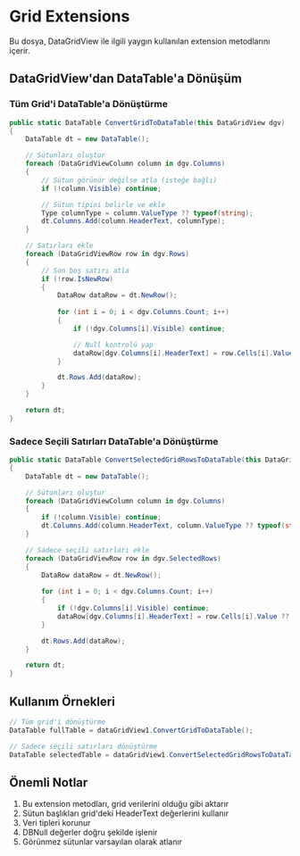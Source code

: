 # Grid Extensions

Bu dosya, DataGridView ile ilgili yaygın kullanılan extension metodlarını içerir.

## DataGridView'dan DataTable'a Dönüşüm

### Tüm Grid'i DataTable'a Dönüştürme

```csharp
public static DataTable ConvertGridToDataTable(this DataGridView dgv)
{
    DataTable dt = new DataTable();

    // Sütunları oluştur
    foreach (DataGridViewColumn column in dgv.Columns)
    {
        // Sütun görünür değilse atla (isteğe bağlı)
        if (!column.Visible) continue;

        // Sütun tipini belirle ve ekle
        Type columnType = column.ValueType ?? typeof(string);
        dt.Columns.Add(column.HeaderText, columnType);
    }

    // Satırları ekle
    foreach (DataGridViewRow row in dgv.Rows)
    {
        // Son boş satırı atla
        if (!row.IsNewRow)
        {
            DataRow dataRow = dt.NewRow();
            
            for (int i = 0; i < dgv.Columns.Count; i++)
            {
                if (!dgv.Columns[i].Visible) continue;

                // Null kontrolü yap
                dataRow[dgv.Columns[i].HeaderText] = row.Cells[i].Value ?? DBNull.Value;
            }

            dt.Rows.Add(dataRow);
        }
    }

    return dt;
}
```

### Sadece Seçili Satırları DataTable'a Dönüştürme

```csharp
public static DataTable ConvertSelectedGridRowsToDataTable(this DataGridView dgv)
{
    DataTable dt = new DataTable();

    // Sütunları oluştur
    foreach (DataGridViewColumn column in dgv.Columns)
    {
        if (!column.Visible) continue;
        dt.Columns.Add(column.HeaderText, column.ValueType ?? typeof(string));
    }

    // Sadece seçili satırları ekle
    foreach (DataGridViewRow row in dgv.SelectedRows)
    {
        DataRow dataRow = dt.NewRow();
        
        for (int i = 0; i < dgv.Columns.Count; i++)
        {
            if (!dgv.Columns[i].Visible) continue;
            dataRow[dgv.Columns[i].HeaderText] = row.Cells[i].Value ?? DBNull.Value;
        }

        dt.Rows.Add(dataRow);
    }

    return dt;
}
```

## Kullanım Örnekleri

```csharp
// Tüm grid'i dönüştürme
DataTable fullTable = dataGridView1.ConvertGridToDataTable();

// Sadece seçili satırları dönüştürme
DataTable selectedTable = dataGridView1.ConvertSelectedGridRowsToDataTable();
```

## Önemli Notlar

1. Bu extension metodları, grid verilerini olduğu gibi aktarır
2. Sütun başlıkları grid'deki HeaderText değerlerini kullanır
3. Veri tipleri korunur
4. DBNull değerler doğru şekilde işlenir
5. Görünmez sütunlar varsayılan olarak atlanır
